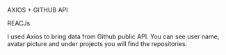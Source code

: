 AXIOS + GITHUB API 

REACJs

I used Axios to bring data from Github public API. You can see user name, avatar picture and under projects you will find the repositories.
